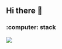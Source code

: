 ## Hi there 👋

<h3 algin = "center">:computer: stack</h5>

<div ><p> 
  <img src="https://github-readme-stats.vercel.app/api?username=munjji&theme=graywhite&show_icons=true"/></a>
</p></div>
<script src="https://gist.github.com/munjji/e3bf4cf96347936cd986377ff254b3be.js"></script>

